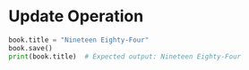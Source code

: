 # Update Operation
```python
book.title = "Nineteen Eighty-Four"
book.save()
print(book.title)  # Expected output: Nineteen Eighty-Four
